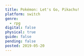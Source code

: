 ```yaml
---
title: Pokémon: Let's Go, Pikachu!
platform: switch
genre:
  - rpg
digital: false
physical: true
guide: false
pending: false
posted: 2019-05-20
---
```

